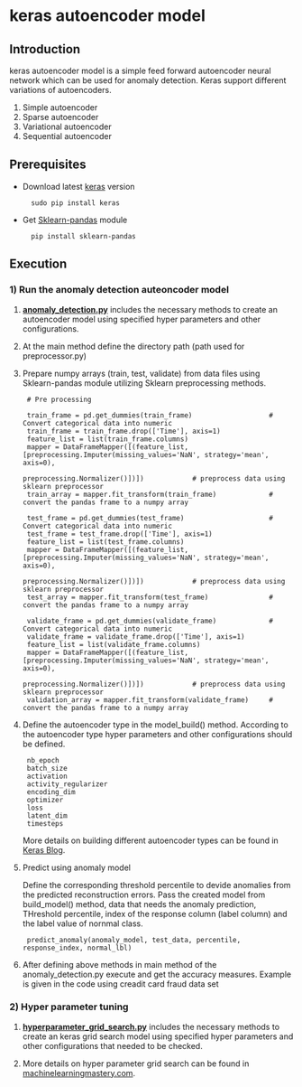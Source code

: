 # keras autoencoder model

## Introduction
keras autoencoder model is a simple feed forward autoencoder neural network which can be used for anomaly detection. Keras support different variations of autoencoders.

1. Simple autoencoder
2. Sparse autoencoder
3. Variational autoencoder
4. Sequential autoencoder

## Prerequisites

- Download latest [keras](https://keras.io/#installation)  version

        sudo pip install keras

- Get [Sklearn-pandas](https://github.com/paulgb/sklearn-pandas) module

        pip install sklearn-pandas

## Execution

### 1) Run the anomaly detection auteoncoder model

1. **[anomaly_detection.py](https://github.com/TSKumarage/Python_Autoencoder/blob/master/keras_autoencoder/anomaly_detection.py)** includes the necessary methods to create an autoencoder model using specified hyper parameters and other configurations.

2. At the main method define the directory path (path used for preprocessor.py)

3. Prepare numpy arrays (train, test, validate) from data files using Sklearn-pandas module utilizing Sklearn preprocessing methods.

        # Pre processing

        train_frame = pd.get_dummies(train_frame)                   # Convert categorical data into numeric
        train_frame = train_frame.drop(['Time'], axis=1)
        feature_list = list(train_frame.columns)
        mapper = DataFrameMapper([(feature_list, [preprocessing.Imputer(missing_values='NaN', strategy='mean', axis=0),
                                                  preprocessing.Normalizer()])])            # preprocess data using sklearn preprocessor
        train_array = mapper.fit_transform(train_frame)             # convert the pandas frame to a numpy array

        test_frame = pd.get_dummies(test_frame)                     # Convert categorical data into numeric
        test_frame = test_frame.drop(['Time'], axis=1)
        feature_list = list(test_frame.columns)
        mapper = DataFrameMapper([(feature_list, [preprocessing.Imputer(missing_values='NaN', strategy='mean', axis=0),
                                                  preprocessing.Normalizer()])])            # preprocess data using sklearn preprocessor
        test_array = mapper.fit_transform(test_frame)               # convert the pandas frame to a numpy array

        validate_frame = pd.get_dummies(validate_frame)             # Convert categorical data into numeric
        validate_frame = validate_frame.drop(['Time'], axis=1)
        feature_list = list(validate_frame.columns)
        mapper = DataFrameMapper([(feature_list, [preprocessing.Imputer(missing_values='NaN', strategy='mean', axis=0),
                                                  preprocessing.Normalizer()])])            # preprocess data using sklearn preprocessor
        validation_array = mapper.fit_transform(validate_frame)     # convert the pandas frame to a numpy array

4. Define the autoencoder type in the model_build() method. According to the autoencoder type hyper parameters and other configurations should be defined.

        nb_epoch
        batch_size
        activation
        activity_regularizer
        encoding_dim
        optimizer
        loss
        latent_dim
        timesteps

     More details on building different autoencoder types can be found in [Keras Blog](https://blog.keras.io/building-autoencoders-in-keras.html).

4. Predict using anomaly model

      Define the corresponding threshold percentile to devide anomalies from the predicted reconstruction errors. Pass the created model from build_model() method, data that needs the anomaly prediction, THreshold percentile, index of the response column (label column) and the label value of nornmal class.

        predict_anomaly(anomaly_model, test_data, percentile, response_index, normal_lbl)

5. After defining above methods in main  method of the anomaly_detection.py execute and get the accuracy measures. Example is given in the code using creadit card fraud data set

### 2) Hyper parameter tuning

1. **[hyperparameter_grid_search.py](https://github.com/TSKumarage/Python_Autoencoder/blob/master/keras_autoencoder/hyperparameter_grid_search.py)** includes the necessary methods to create an keras grid search model using specified hyper parameters and other configurations that needed to be checked.

2. More details on hyper parameter grid search can be found in [machinelearningmastery.com](http://machinelearningmastery.com/grid-search-hyperparameters-deep-learning-models-python-keras/).